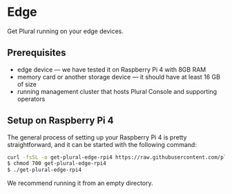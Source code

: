 # Edge

Get Plural running on your edge devices.

## Prerequisites

- edge device — we have tested it on Raspberry Pi 4 with 8GB RAM
- memory card or another storage device — it should have at least 16 GB of size
- running management cluster that hosts Plural Console and supporting operators

## Setup on Raspberry Pi 4

The general process of setting up your Raspberry Pi 4 is pretty straightforward,
and it can be started with the following command:

```bash
curl -fsSL -o get-plural-edge-rpi4 https://raw.githubusercontent.com/pluralsh/edge/main/scripts/get-plural-edge-rpi4
$ chmod 700 get-plural-edge-rpi4
$ ./get-plural-edge-rpi4
```

We recommend running it from an empty directory.
